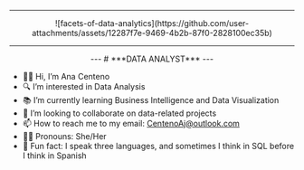 


<div align="center">
  <hr>
  ![facets-of-data-analytics](https://github.com/user-attachments/assets/12287f7e-9469-4b2b-87f0-2828100ec35b)
  <hr>
</div>



<div align="center">
---
# ***DATA ANALYST***
---
</div>

- 🙋‍♀️ Hi, I’m Ana Centeno
- 🔍 I’m interested in Data Analysis 
- 📚 I’m currently learning Business Intelligence and Data Visualization
- 🤝 I’m looking to collaborate on data-related projects
- 📫 How to reach me to my email: CentenoAj@outlook.com
- 👩‍💼 Pronouns: She/Her 
- 🧠 Fun fact: I speak three languages, and sometimes I think in SQL before I think in Spanish
<!---
acenteno320/acenteno320 is a ✨ special ✨ repository because its `README.md` (this file) appears on your GitHub profile.
You can click the Preview link to take a look at your changes.
--->
